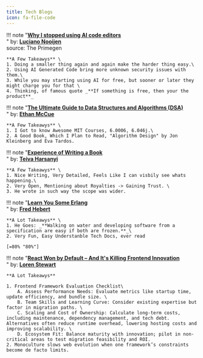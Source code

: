 ```yaml
---
title: Tech Blogs
icon: fa-file-code
---
```


!!! note "[**Why I stopped using AI code editors**](https://lucianonooijen.com/blog/why-i-stopped-using-ai-code-editors/) <br>"
    by: [**Luciano Nooijen**](https://lucianonooijen.com/) \
    source: The Primegen


    **A Few Takeawys** \
    1. Doing a smaller thing again and again make the harder thing easy.\
    2. Using AI Generated Code bring more unknown security issues with them.\
    3. While you may starting using AI for free, but sooner or later they might charge you for that \
    4. Thinking, of famous quote _**If something is free, then your the product**_


!!! note "[**The Ultimate Guide to Data Structures and Algorithms (DSA)**](https://mccue.dev/pages/1-22-25-the-ultimate-guide-to-data-structures-and-algorithms) <br>"
    by: [**Ethan McCue**](https://mccue.dev/)

    **A Few Takeawys** \
    1. I Got to know Awesome MIT Courses, 6.0006, 6.046j.\
    2. A Good Book, Which I Plan to Read, "Algorithm Design" by Jon Kleinberg and Éva Tardos.


!!! note "[**Experience of Writing a Book**](https://www.thecoder.cafe/p/100-go-mistakes) <br>"
    by: [**Teiva Harsanyi**](https://substack.com/@teivah)

    **A Few Takeawys** \
    1. Nice Writing, Very Detailed, Feels Like I can visbily see whats happening.\
    2. Very Open, Mentioning about Royalties -> Gaining Trust. \
    3. He wrote in such way the scope was wider.


!!! note "[**Learn You Some Erlang**](https://learnyousomeerlang.com/) <br>"
    by: [**Fred Hebert**](https://ferd.ca/)

    **A Lot Takeawys** \
    1. He Goes: _**Walking on water and developing software from a specification are easy if both are frozen.**_\
    2. Very Fun, Easy Understanble Tech Docs, ever read

    [=80% "80%"]

!!! note "[**React Won by Default – And It's Killing Frontend Innovation**](https://arc.net/l/quote/fzaufnpl) <br>"
    by: [**Loren Stewart**](https://ferd.ca/)

    **A Lot Takeawys**

    1. Frontend Framework Evaluation Checklist\
        A. Assess Performance Needs: Evaluate metrics like startup time, update efficiency, and bundle size. \
        B. Team Skills and Learning Curve: Consider existing expertise but factor in migration paths. \
        C. Scaling and Cost of Ownership: Calculate long-term costs, including maintenance, dependency management, and tech debt. Alternatives often reduce runtime overhead, lowering hosting costs and improving scalability. \
        D. Ecosystem Fit: Balance maturity with innovation; pilot in non-critical areas to test migration feasibility and ROI.
    2. Monoculture slows web evolution when one framework’s constraints become de facto limits.

